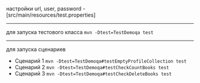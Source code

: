настройки url, user, password -   
 [src/main/resources/test.properties]
***
для запуска тестового класса
`mvn -Dtest=TestDemoqa test`
***
для запуска сценариев

+ Сценарий 1
`mvn -Dtest=TestDemoqa#testEmptyProfileCollection test`
+ Сценарий 2
`mvn -Dtest=TestDemoqa#testCheckCountBooks test`
+ Сценарий 3
`mvn -Dtest=TestDemoqa#testCheckDeleteBooks test`


